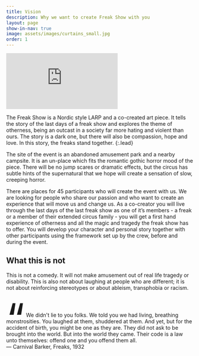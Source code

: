 ```yaml
---
title: Vision
description: Why we want to create Freak Show with you
layout: page
show-in-nav: true
image: assets/images/curtains_small.jpg
order: 1
---
```


<div class="video">
<iframe src="https://www.youtube.com/embed/t2g5yU0sDZ0" frameborder="0" allowfullscreen></iframe>
</div>



<div class="row">
<div class="8u 12u$(small)" markdown="1">

The Freak Show is a Nordic style LARP and a co-created art piece. It tells the story of the last days of a  freak show and explores the theme of otherness, being an outcast in a society far more hating and violent than ours. The story is a dark one, but there will also be compassion, hope and love. In this story, the freaks stand together.
{:.lead}

The site of the event is an abandoned amusement park and a nearby campsite. It is an un-place which fits the romantic gothic horror mood of the piece. There will be no jump scares or dramatic effects, but the circus has subtle hints of the supernatural that we hope will create a sensation of slow, creeping horror.  

There are places for 45 participants who will create the event with us. We are looking for people who share our passion and who want to create an experience that will move us and change us. As a co-creator you will live through the last days of the last freak show as one of it’s members -  a freak or a member of their extended circus family - you will get a first hand experience of otherness and all the magic and tragedy the freak show has to offer. You will develop your character and personal story together with other participants using the framework set up by the crew, before and during the event.

## What this is not

This is not a comedy. It will not make amusement out of real life tragedy or disability. This is also not about laughing at  people who are different; it is not about reinforcing stereotypes or about ableism, transphobia or racism.

</div>

<div class="4u 12u$(small)">


<p class="lead" style="margin-top: 4em"><span style="font-size:8em;line-height: 0px;vertical-align: bottom">“</span> We didn't lie to you folks. We told you we had living, breathing monstrosities. You laughed at them, shuddered at them. And yet, but for the accident of birth, you might be one as they are. They did not ask to be brought into the world. But into the world they came. Their code is a law unto themselves: offend one and you offend them all.<br> &mdash; Carnival Barker, Freaks, 1932</p>

</div>
</div>
